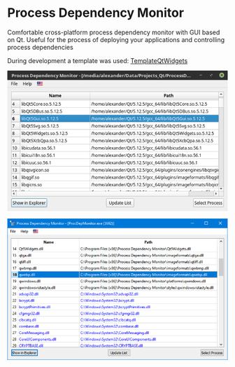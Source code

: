 # Process Dependency Monitor
Comfortable cross-platform process dependency monitor with GUI based on Qt. Useful for the process of deploying your applications and controlling process dependencies

During development a template was used: [TemplateQtWidgets](https://github.com/3dproger/TemplateQtWidgets)

![Alt text](misc/screenshot2.png?raw=true "Linux version")

![Alt text](misc/screenshot1.png?raw=true "Windows version")


